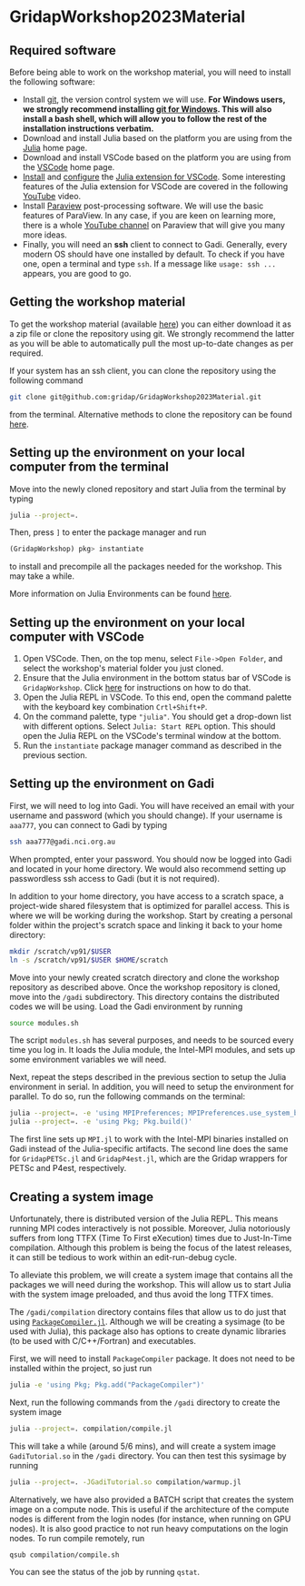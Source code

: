 # GridapWorkshop2023Material

## Required software

Before being able to work on the workshop material, you will need to install the following software:

- Install [git](https://git-scm.com/book/en/v2/Getting-Started-Installing-Git), the version control system we will use. **For Windows users, we strongly recommend installing [git for Windows](https://gitforwindows.org/). This will also install a bash shell, which will allow you to follow the rest of the installation instructions verbatim.**
- Download and install Julia based on the platform you are using from the [Julia](https://julialang.org/downloads/platform/) home page.
- Download and install VSCode based on the platform you are using from the [VSCode](https://code.visualstudio.com/download) home page. 
- [Install](https://www.julia-vscode.org/docs/dev/gettingstarted/#Installing-the-Julia-extension) and [configure](https://www.julia-vscode.org/docs/dev/gettingstarted/#Configuring-the-Julia-extension) the [Julia extension for VSCode](https://code.visualstudio.com/docs/languages/julia). Some interesting features of the Julia extension for VSCode are covered in the following [YouTube](https://www.youtube.com/watch?v=IdhnP00Y1Ks&t=125s) video.
- Install [Paraview](https://www.paraview.org/download/) post-processing software. We will use the basic features of ParaView. In any case, if you are 
  keen on learning more,  there is a whole [YouTube channel](https://www.youtube.com/playlist?list=PLvkU6i2iQ2fpcVsqaKXJT5Wjb9_ttRLK-) on Paraview that will give you many more ideas. 
- Finally, you will need an **ssh** client to connect to Gadi. Generally, every modern OS should have one installed by default. To check if you have one, open a terminal and type `ssh`. If a message like `usage: ssh ...` appears, you are good to go.

## Getting the workshop material

To get the workshop material (available [here](https://github.com/gridap/GridapWorkshop2023Material)) you can either download it as a zip file or clone the repository using git. We strongly recommend the latter as you will be able to automatically pull the most up-to-date changes as per required.

If your system has an ssh client, you can clone the repository using the following command

```bash
git clone git@github.com:gridap/GridapWorkshop2023Material.git
```

from the terminal. Alternative methods to clone the repository can be found [here](https://docs.github.com/en/repositories/creating-and-managing-repositories/cloning-a-repository).

## Setting up the environment on your local computer from the terminal

Move into the newly cloned repository and start Julia from the terminal by typing

```bash
julia --project=.
```

Then, press `]` to enter the package manager and run

```julia
(GridapWorkshop) pkg> instantiate
```

to install and precompile all the packages needed for the workshop. This may take a while.

More information on Julia Environments can be found [here](https://pkgdocs.julialang.org/v1/environments/).

## Setting up the environment on your local computer with VSCode

1. Open VSCode. Then, on the top menu, select `File->Open Folder`, and select the workshop's material folder you just cloned.
2. Ensure that the Julia environment in the bottom status bar of VSCode is `GridapWorkshop`. Click [here](https://www.julia-vscode.org/docs/dev/userguide/env/#Julia-Environments) for instructions on how to do that.
3. Open the Julia REPL in VSCode. To this end, open the command palette with the keyboard key combination `Crtl+Shift+P`.
4. On the command palette, type `"julia"`. You should get a drop-down list with different options. Select `Julia: Start REPL` option. This should open the Julia REPL on the VSCode's terminal window at the bottom.
5. Run the `instantiate` package manager command as described in the previous section. 

## Setting up the environment on Gadi

First, we will need to log into Gadi. You will have received an email with your username and password (which you should change). If your username is `aaa777`, you can connect to Gadi by typing

```bash
ssh aaa777@gadi.nci.org.au
```

When prompted, enter your password. You should now be logged into Gadi and located in your home directory. We would also recommend setting up passwordless ssh access to Gadi (but it is not required).

In addition to your home directory, you have access to a scratch space, a project-wide shared filesystem that is optimized for parallel access. This is where we will be working during the workshop. Start by creating a personal folder within the project's scratch space and linking it back to your home directory:

```bash
mkdir /scratch/vp91/$USER
ln -s /scratch/vp91/$USER $HOME/scratch
```

Move into your newly created scratch directory and clone the workshop repository as described above. Once the workshop repository is cloned, move into the `/gadi` subdirectory. This directory contains the distributed codes we will be using. Load the Gadi environment by running

```bash
source modules.sh
```

The script `modules.sh` has several purposes, and needs to be sourced every time you log in. It loads the Julia module, the Intel-MPI modules, and sets up some environment variables we will need.

Next, repeat the steps described in the previous section to setup the Julia environment in serial.
In addition, you will need to setup the environment for parallel. To do so, run the following commands on the terminal:

```bash
julia --project=. -e 'using MPIPreferences; MPIPreferences.use_system_binary()'
julia --project=. -e 'using Pkg; Pkg.build()'
```

The first line sets up `MPI.jl` to work with the Intel-MPI binaries installed on Gadi instead of the Julia-specific artifacts. The second line does the same for `GridapPETSc.jl` and `GridapP4est.jl`, which are the Gridap wrappers for PETSc and P4est, respectively.

## Creating a system image

Unfortunately, there is distributed version of the Julia REPL. This means running MPI codes interactively is not possible. Moreover, Julia notoriously suffers from long TTFX (Time To First eXecution) times due to Just-In-Time compilation. Although this problem is being the focus of the latest releases, it can still be tedious to work within an edit-run-debug cycle.

To alleviate this problem, we will create a system image that contains all the packages we will need during the workshop. This will allow us to start Julia with the system image preloaded, and thus avoid the long TTFX times.

The `/gadi/compilation` directory contains files that allow us to do just that using [`PackageCompiler.jl`](https://julialang.github.io/PackageCompiler.jl/stable/). Although we will be creating a sysimage (to be used with Julia), this package also has options to create dynamic libraries (to be used with C/C++/Fortran) and executables.

First, we will need to install `PackageCompiler` package. It does not need to be installed within the project, so just run

```bash
julia -e 'using Pkg; Pkg.add("PackageCompiler")'
```

Next, run the following commands from the `/gadi` directory to create the system image

```bash
julia --project=. compilation/compile.jl
```

This will take a while (around 5/6 mins), and will create a system image `GadiTutorial.so` in the `/gadi` directory. You can then test this sysimage by running

```bash
julia --project=. -JGadiTutorial.so compilation/warmup.jl
```

Alternatively, we have also provided a BATCH script that creates the system image on a compute node. This is useful if the architecture of the compute nodes is different from the login nodes (for instance, when running on GPU nodes). It is also good practice to not run heavy computations on the login nodes. To run compile remotely, run

```bash
qsub compilation/compile.sh
```

You can see the status of the job by running `qstat`.
